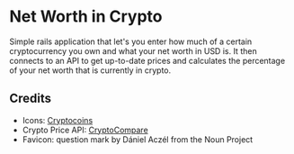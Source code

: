 # Net Worth in Crypto

Simple rails application that let's you enter how much of a certain cryptocurrency you own and what your net worth in USD is. It then connects to an API to get up-to-date prices and calculates the percentage of your net worth that is currently in crypto.

## Credits

- Icons: [Cryptocoins](https://github.com/allienworks/cryptocoins)
- Crypto Price API: [CryptoCompare](https://www.cryptocompare.com/api/)
- Favicon: question mark by Dániel Aczél from the Noun Project
